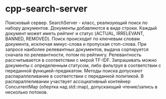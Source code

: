 # cpp-search-server
Поисковый сервер.
SearchServer - класс, реализующий поиск по набору документов.
Документы добавляются в виде строки. Каждый документ может иметь рейтинг и статус (ACTUAL, IRRELEVANT, BANNED,	REMOVED).
Поиск происходит по ключевым словам документа, исключая минус-слова и пропуская стоп-слова.
При запросе наиболее релевантных документов, выдача сортируется сначала по релевантности, потом по рейтингу.
Релевантность рассчитывается в соответствии с мерой TF-IDF.
Запрашивать можно документы с определенным статусом, либо фильтруя в соответствии с переданной функцией-предикатом.
Методы поиска допускают распараллеливание в соответствии с переданной политикой.
В распараллеливании участвует ассоциативный контейнер ConcurrentMap (обертка над std::map), допускающий чтение/запись в несколько потоков.
